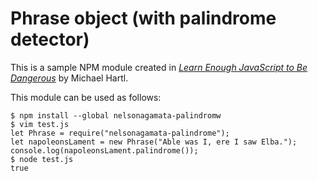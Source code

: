 # Phrase object (with palindrome detector)

This is a sample NPM module created in [*Learn Enough JavaScript to Be Dangerous*](https://learnenough.com/javascript-tutorial) by Michael Hartl.

This module can be used as follows:
```
$ npm install --global nelsonagamata-palindromw
$ vim test.js
let Phrase = require("nelsonagamata-palindrome");
let napoleonsLament = new Phrase("Able was I, ere I saw Elba.");
console.log(napoleonsLament.palindrome());
$ node test.js
true
```